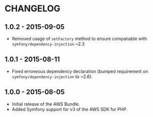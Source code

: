 # CHANGELOG

## 1.0.2 - 2015-09-05
* Removed usage of `setFactory` method to ensure compatiable with 
  `symfony/dependency-injection` ~2.3

## 1.0.1 - 2015-08-11
* Fixed erroneous dependency declaration (bumped requirement on 
  `symfony/dependency-injection` to ~2.6).

## 1.0.0 - 2015-08-05

* Initial release of the AWS Bundle.
* Added Symfony support for v3 of the AWS SDK for PHP.
